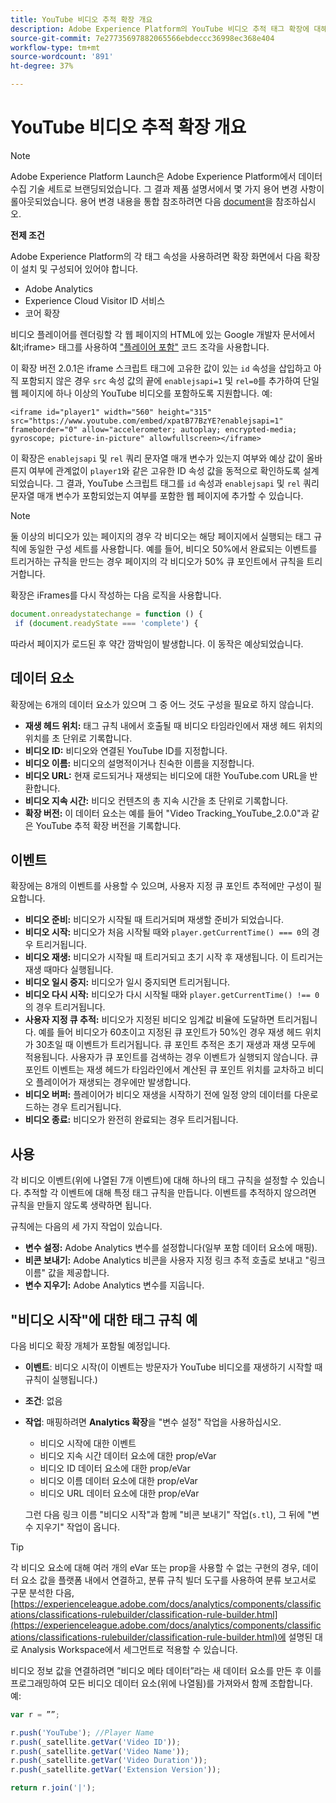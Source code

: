 ```yaml
---
title: YouTube 비디오 추적 확장 개요
description: Adobe Experience Platform의 YouTube 비디오 추적 태그 확장에 대해 알아봅니다.
source-git-commit: 7e27735697882065566ebdeccc36998ec368e404
workflow-type: tm+mt
source-wordcount: '891'
ht-degree: 37%

---
```


# YouTube 비디오 추적 확장 개요

>[!NOTE]
>
>Adobe Experience Platform Launch은 Adobe Experience Platform에서 데이터 수집 기술 세트로 브랜딩되었습니다. 그 결과 제품 설명서에서 몇 가지 용어 변경 사항이 롤아웃되었습니다. 용어 변경 내용을 통합 참조하려면 다음 [document](../../../term-updates.md)을 참조하십시오.

**전제 조건**

Adobe Experience Platform의 각 태그 속성을 사용하려면 확장 화면에서 다음 확장이 설치 및 구성되어 있어야 합니다.

* Adobe Analytics
* Experience Cloud Visitor ID 서비스
* 코어 확장

비디오 플레이어를 렌더링할 각 웹 페이지의 HTML에 있는 Google 개발자 문서에서 \&lt;iframe\> 태그를 사용하여 [&quot;플레이어 포함&quot;](https://developers.google.com/youtube/player_parameters#Manual_IFrame_Embeds) 코드 조각을 사용합니다.

이 확장 버전 2.0.1은 iframe 스크립트 태그에 고유한 값이 있는 `id` 속성을 삽입하고 아직 포함되지 않은 경우 `src` 속성 값의 끝에 `enablejsapi=1` 및 `rel=0`를 추가하여 단일 웹 페이지에 하나 이상의 YouTube 비디오를 포함하도록 지원합니다. 예:

`<iframe id="player1" width="560" height="315" src="https://www.youtube.com/embed/xpatB77BzYE?enablejsapi=1" frameborder="0" allow="accelerometer; autoplay; encrypted-media; gyroscope; picture-in-picture" allowfullscreen></iframe>`

이 확장은 `enablejsapi` 및 `rel` 쿼리 문자열 매개 변수가 있는지 여부와 예상 값이 올바른지 여부에 관계없이 `player1`와 같은 고유한 ID 속성 값을 동적으로 확인하도록 설계되었습니다. 그 결과, YouTube 스크립트 태그를 `id` 속성과 `enablejsapi` 및 `rel` 쿼리 문자열 매개 변수가 포함되었는지 여부를 포함한 웹 페이지에 추가할 수 있습니다.

>[!NOTE]
>
>둘 이상의 비디오가 있는 페이지의 경우 각 비디오는 해당 페이지에서 실행되는 태그 규칙에 동일한 구성 세트를 사용합니다. 예를 들어, 비디오 50%에서 완료되는 이벤트를 트리거하는 규칙을 만드는 경우 페이지의 각 비디오가 50% 큐 포인트에서 규칙을 트리거합니다.

확장은 iFrames를 다시 작성하는 다음 로직을 사용합니다.

```javascript
document.onreadystatechange = function () {
 if (document.readyState === 'complete') {
```

따라서 페이지가 로드된 후 약간 깜박임이 발생합니다. 이 동작은 예상되었습니다.

## 데이터 요소

확장에는 6개의 데이터 요소가 있으며 그 중 어느 것도 구성을 필요로 하지 않습니다.

* **재생 헤드 위치:**  태그 규칙 내에서 호출될 때 비디오 타임라인에서 재생 헤드 위치의 위치를 초 단위로 기록합니다.
* **비디오 ID:** 비디오와 연결된 YouTube ID를 지정합니다.
* **비디오 이름:** 비디오의 설명적이거나 친숙한 이름을 지정합니다.
* **비디오 URL:** 현재 로드되거나 재생되는 비디오에 대한 YouTube.com URL을 반환합니다.
* **비디오 지속 시간:** 비디오 컨텐츠의 총 지속 시간을 초 단위로 기록합니다.
* **확장 버전:**  이 데이터 요소는 예를 들어 &quot;Video Tracking_YouTube_2.0.0&quot;과 같은 YouTube 추적 확장 버전을 기록합니다.

## 이벤트

확장에는 8개의 이벤트를 사용할 수 있으며, 사용자 지정 큐 포인트 추적에만 구성이 필요합니다.

* **비디오 준비:** 비디오가 시작될 때 트리거되며 재생할 준비가 되었습니다.
* **비디오 시작:** 비디오가 처음 시작될 때와 `player.getCurrentTime() === 0`의 경우 트리거됩니다.
* **비디오 재생:** 비디오가 시작될 때 트리거되고 초기 시작 후 재생됩니다. 이 트리거는 재생 때마다 실행됩니다.
* **비디오 일시 중지:** 비디오가 일시 중지되면 트리거됩니다.
* **비디오 다시 시작:** 비디오가 다시 시작될 때와 `player.getCurrentTime() !== 0`의 경우 트리거됩니다.
* **사용자 지정 큐 추적:** 비디오가 지정된 비디오 임계값 비율에 도달하면 트리거됩니다. 예를 들어 비디오가 60초이고 지정된 큐 포인트가 50%인 경우 재생 헤드 위치가 30초일 때 이벤트가 트리거됩니다. 큐 포인트 추적은 초기 재생과 재생 모두에 적용됩니다. 사용자가 큐 포인트를 검색하는 경우 이벤트가 실행되지 않습니다. 큐 포인트 이벤트는 재생 헤드가 타임라인에서 계산된 큐 포인트 위치를 교차하고 비디오 플레이어가 재생되는 경우에만 발생합니다.
* **비디오 버퍼:** 플레이어가 비디오 재생을 시작하기 전에 일정 양의 데이터를 다운로드하는 경우 트리거됩니다.
* **비디오 종료:** 비디오가 완전히 완료되는 경우 트리거됩니다.

## 사용

각 비디오 이벤트(위에 나열된 7개 이벤트)에 대해 하나의 태그 규칙을 설정할 수 있습니다. 추적할 각 이벤트에 대해 특정 태그 규칙을 만듭니다. 이벤트를 추적하지 않으려면 규칙을 만들지 않도록 생략하면 됩니다.

규칙에는 다음의 세 가지 작업이 있습니다.

* **변수 설정:** Adobe Analytics 변수를 설정합니다(일부 포함 데이터 요소에 매핑).
* **비콘 보내기:** Adobe Analytics 비콘을 사용자 지정 링크 추적 호출로 보내고 &quot;링크 이름&quot; 값을 제공합니다.
* **변수 지우기:** Adobe Analytics 변수를 지웁니다.

## &quot;비디오 시작&quot;에 대한 태그 규칙 예

다음 비디오 확장 개체가 포함될 예정입니다.

* **이벤트**: 비디오 시작(이 이벤트는 방문자가 YouTube 비디오를 재생하기 시작할 때 규칙이 실행됩니다.)

* **조건**: 없음

* **작업**: 매핑하려면 **Analytics 확장**&#x200B;을 &quot;변수 설정&quot; 작업을 사용하십시오.

   * 비디오 시작에 대한 이벤트
   * 비디오 지속 시간 데이터 요소에 대한 prop/eVar
   * 비디오 ID 데이터 요소에 대한 prop/eVar
   * 비디오 이름 데이터 요소에 대한 prop/eVar
   * 비디오 URL 데이터 요소에 대한 prop/eVar

   그런 다음 링크 이름 &quot;비디오 시작&quot;과 함께 &quot;비콘 보내기&quot; 작업(`s.tl`), 그 뒤에 &quot;변수 지우기&quot; 작업이 옵니다.

>[!TIP]
> 
>각 비디오 요소에 대해 여러 개의 eVar 또는 prop을 사용할 수 없는 구현의 경우, 데이터 요소 값을 플랫폼 내에서 연결하고, 분류 규칙 빌더 도구를 사용하여 분류 보고서로 구문 분석한 다음, [https://experienceleague.adobe.com/docs/analytics/components/classifications/classifications-rulebuilder/classification-rule-builder.html](https://experienceleague.adobe.com/docs/analytics/components/classifications/classifications-rulebuilder/classification-rule-builder.html)에 설명된 대로 Analysis Workspace에서 세그먼트로 적용할 수 있습니다.

비디오 정보 값을 연결하려면 ”비디오 메타 데이터”라는 새 데이터 요소를 만든 후 이를 프로그래밍하여 모든 비디오 데이터 요소(위에 나열됨)를 가져와서 함께 조합합니다. 예:

```javascript
var r = ””;

r.push('YouTube'); //Player Name
r.push(_satellite.getVar('Video ID'));
r.push(_satellite.getVar('Video Name'));
r.push(_satellite.getVar('Video Duration'));
r.push(_satellite.getVar('Extension Version'));

return r.join('|');
```
